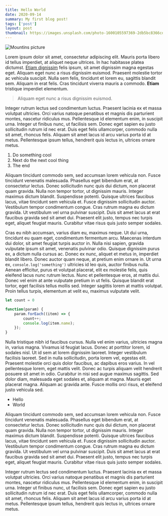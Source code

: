 ```yaml
---
title: Hello World
date: 2020-09-14
summary: My first blog post!
tags: ['post']
layout: post
thumbnail: https://images.unsplash.com/photo-1600105597369-2db5bc8366cd?ixlib=rb-1.2.1&ixid=eyJhcHBfaWQiOjEyMDd9&auto=format&fit=crop&w=500
---
```

![Mountins picture](https://images.unsplash.com/photo-1600105597369-2db5bc8366cd?ixlib=rb-1.2.1&ixid=eyJhcHBfaWQiOjEyMDd9&auto=format&fit=crop&w=1000)

Lorem ipsum dolor sit amet, consectetur adipiscing elit. Mauris porta libero id tellus imperdiet, at aliquet neque ultrices. In hac habitasse platea dictumst. [Etiam dignissim](http://google.com) felis ipsum, sit amet dignissim magna egestas eget. Aliquam eget nunc a risus dignissim euismod. Praesent molestie tortor ac vehicula suscipit. Nulla sem felis, tincidunt et lorem eu, sagittis blandit sem. Aliquam in erat felis. Cras tincidunt viverra mauris a commodo. **Etiam** tristique imperdiet elementum.

> Aliquam eget nunc a risus dignissim euismod.

Integer rutrum lectus sed condimentum luctus. Praesent lacinia ex et massa volutpat ultricies. Orci varius natoque penatibus et magnis dis parturient montes, nascetur ridiculus mus. Pellentesque id elementum enim, in suscipit urna. Integer ut finibus nunc, ut facilisis sem. Donec eget sapien eu justo sollicitudin rutrum id nec erat. Duis eget felis ullamcorper, commodo nulla sit amet, rhoncus felis. Aliquam sit amet lacus id arcu varius porta id at metus. Pellentesque ipsum tellus, hendrerit quis lectus in, ultrices ornare metus. 

1. Do something cool
2. Next do the next cool thing
3. The end

Aliquam tincidunt commodo sem, sed accumsan lorem vehicula non. Fusce tincidunt venenatis malesuada. Phasellus eget bibendum erat, at consectetur lectus. Donec sollicitudin nunc quis dui dictum, non placerat quam gravida. Nulla non tempor tortor, ut dignissim mauris. Integer maximus dictum blandit. Suspendisse potenti. Quisque ultrices faucibus lacus, vitae tincidunt sem vehicula et. Fusce dignissim sollicitudin auctor. Vestibulum tempor condimentum congue. Cras rutrum magna eu dictum gravida. Ut vestibulum vel urna pulvinar suscipit. Duis sit amet lacus at erat faucibus gravida sed sit amet dui. Praesent elit justo, tempus nec turpis eget, aliquet feugiat mauris. Curabitur vitae risus quis justo semper sodales.

Cras eu nibh accumsan, varius diam eu, maximus neque. Ut dui urna, tincidunt eu quam eget, condimentum fermentum arcu. Maecenas interdum dui dolor, sit amet feugiat turpis auctor in. Nulla nisi sapien, gravida vulputate ipsum sit amet, venenatis pulvinar odio. Quisque dignissim purus ex, a dictum nulla cursus ac. Donec ex nunc, aliquet et metus in, imperdiet blandit libero. Donec auctor quam neque, at pretium enim ornare in. Ut urna ex, `console.log('something')` ultricies id leo quis, auctor finibus nulla. Aenean efficitur, purus et volutpat placerat, elit ex molestie felis, quis eleifend lacus nunc rutrum lectus. Nunc et pellentesque eros, at mattis dui. Donec vel enim at ante vulputate pretium in ut felis. Quisque blandit erat tortor, eget facilisis tellus mollis sed. Integer sagittis lorem at mattis volutpat. Proin tellus turpis, elementum at velit eu, maximus vulputate velit.

``` js
let count = 0

function(param) {
    param.forEach((item) => {
        count++;
        console.log(item.name);
    });
}
```

Nulla tristique nibh id faucibus cursus. Nulla vel enim varius, ultricies magna in, varius magna. Vivamus id feugiat lacus. Donec at porttitor lorem, id sodales nisl. Ut id sem at lorem dignissim laoreet. Integer vestibulum facilisis laoreet. Sed in nulla sollicitudin, porta lorem vel, egestas elit. Praesent molestie orci quis dolor faucibus, ac dapibus eros varius. In vel pellentesque lorem, eget mattis velit. Donec ac turpis aliquam velit hendrerit posuere sit amet in odio. Curabitur in nisi sed augue maximus sagittis. Sed dolor diam, malesuada eget sodales et, aliquam at magna. Mauris eget placerat magna. Aliquam ac gravida ante. Fusce mollis orci risus, et eleifend justo vehicula sed.

- Hello
- World

Aliquam tincidunt commodo sem, sed accumsan lorem vehicula non. Fusce tincidunt venenatis malesuada. Phasellus eget bibendum erat, at consectetur lectus. Donec sollicitudin nunc quis dui dictum, non placerat quam gravida. Nulla non tempor tortor, ut dignissim mauris. Integer maximus dictum blandit. Suspendisse potenti. Quisque ultrices faucibus lacus, vitae tincidunt sem vehicula et. Fusce dignissim sollicitudin auctor. Vestibulum tempor condimentum congue. Cras rutrum magna eu dictum gravida. Ut vestibulum vel urna pulvinar suscipit. Duis sit amet lacus at erat faucibus gravida sed sit amet dui. Praesent elit justo, tempus nec turpis eget, aliquet feugiat mauris. Curabitur vitae risus quis justo semper sodales.

Integer rutrum lectus sed condimentum luctus. Praesent lacinia ex et massa volutpat ultricies. Orci varius natoque penatibus et magnis dis parturient montes, nascetur ridiculus mus. Pellentesque id elementum enim, in suscipit urna. Integer ut finibus nunc, ut facilisis sem. Donec eget sapien eu justo sollicitudin rutrum id nec erat. Duis eget felis ullamcorper, commodo nulla sit amet, rhoncus felis. Aliquam sit amet lacus id arcu varius porta id at metus. Pellentesque ipsum tellus, hendrerit quis lectus in, ultrices ornare metus. 